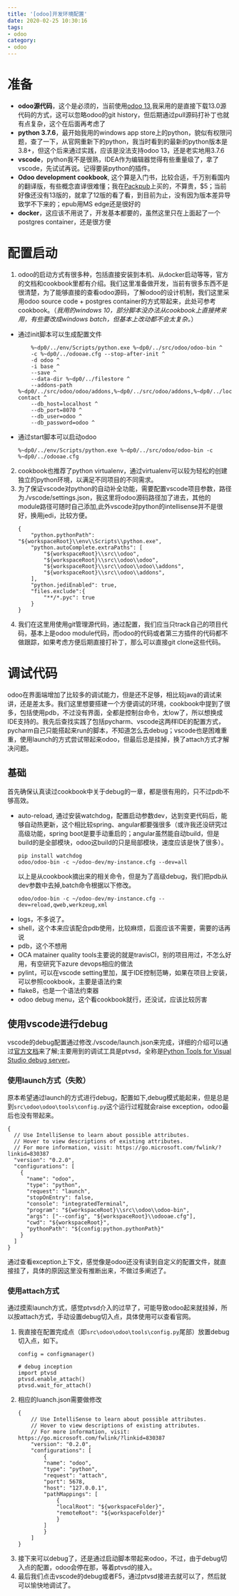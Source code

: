 ```yaml
---
title: '[odoo]开发环境配置'
date: 2020-02-25 10:30:16
tags: 
- odoo
category:
- odoo
---
```


# 准备
- **odoo源代码**，这个是必须的，当前使用[odoo 13](https://github.com/odoo/odoo),我采用的是直接下载13.0源代码的方式，这可以忽略odoo的git history，但后期通过pull源码打补丁也就有点复杂，这个在后面再考虑了
- **python 3.7.6**，最开始我用的windows app store上的python，貌似有权限问题，查了一下，从官网重新下的python，我当时看到的最新的python版本是3.8+，但这个后来通过实践，应该是没法支持odoo 13，还是老实地用3.7.6
- **vscode**，python我不是很熟，IDEA作为编辑器觉得有些重量级了，拿了vscode，先试试再说。记得要装python的插件。
- **Odoo development cookbook**, 这个算是入门书，比较合适，千万别看国内的翻译版，有些概念直译很难懂；我在[Packpub](https://www.packtpub.com/)上买的，不算贵，$5；当前好像还没有13版的，就拿了12版的看了看，到目前为止，没有因为版本差异导致学不下来的；epub用MS edge还是很好的
- **docker**，这应该不用说了，开发基本都要的，虽然这里只在上面起了一个postgres container，还是很方便

# 配置启动
1. odoo的启动方式有很多种，包括直接安装到本机、从docker启动等等，官方的文档和cookbook里都有介绍。我们这里准备做开发，当前有很多东西不是很清楚，为了能够直接的查看odoo源码，了解odoo的设计机制，我们这里采用odoo source code + postgres container的方式带起来，此处可参考cookbook。（*我用的windows 10，部分脚本没办法从cookbook上直接拷来用，有些要改成windows batch，但基本上改动都不会太复杂。*）
- 通过init脚本可以生成配置文件
    ```
        %~dp0/../env/Scripts/python.exe %~dp0/../src/odoo/odoo-bin ^
        -c %~dp0/../odooae.cfg --stop-after-init ^
        -d odoo ^
        -i base ^
        --save ^
        --data-dir %~dp0/../filestore ^
        --addons-path %~dp0/../src/odoo/odoo/addons,%~dp0/../src/odoo/addons,%~dp0/../local,%~dp0/../src/partner-contact ^
        --db_host=localhost ^
        --db_port=8070 ^
        --db_user=odoo ^
        --db_password=odoo ^
    ```
- 通过start脚本可以启动odoo
    ```
    %~dp0/../env/Scripts/python.exe %~dp0/../src/odoo/odoo-bin -c %~dp0/../odooae.cfg
    ```
2. cookbook也推荐了python virtualenv，通过virtualenv可以较为轻松的创建独立的python环境，以满足不同项目的不同需求。
3. 为了保证vscode对python的自动补全功能，需要配置vscode项目参数，路径为./vscode/settings.json，我这里将odoo源码路径加了进去，其他的module路径可随时自己添加,此外vscode对python的intellisense并不是很好，换用jedi，比较方便。
    ```
    {
        "python.pythonPath": "${workspaceRoot}\\env\\Scripts\\python.exe",
        "python.autoComplete.extraPaths": [
            "${workspaceRoot}\\src\\odoo",
            "${workspaceRoot}\\src\\odoo\\odoo",
            "${workspaceRoot}\\src\\odoo\\odoo\\addons",
            "${workspaceRoot}\\src\\odoo\\addons",
        ],
        "python.jediEnabled": true,
        "files.exclude":{
            "**/*.pyc": true
        }
    }
    ```
4. 我们在这里用使用git管理源代码，通过配置，我们应当只track自己的项目代码，基本上是odoo module代码，而odoo的代码或者第三方插件的代码都不做跟踪，如果考虑方便后期直接打补丁，那么可以直接git clone这些代码。

# 调试代码
odoo在界面端增加了比较多的调试能力，但是还不足够，相比较java的调试来讲，还是差太多。我们这里想要搭建一个方便调试的环境，cookbook中提到了很多，包括使用pdb，不过没有界面，全都是控制台命令，太low了，所以想换成IDE支持的。我先后查找实践了包括pycharm、vscode这两样IDE的配置方式，pycharm自己只能搭起来run的脚本，不知道怎么去debug；vscode也是困难重重，使用launch的方式尝试带起来odoo，但最后总是挂掉，换了attach方式才解决问题。

## 基础

首先确保认真读过cookbook中关于debug的一章，都是很有用的，只不过pdb不够高效。
- auto-reload, 通过安装watchdog，配置启动参数dev，达到变更代码后，能够自动热更新，这个相比较spring、angular都要强很多（或许我还没研究过高级功能，spring boot是要手动重启的；angular虽然能自动build，但是build的是全部模块，odoo这build的只是局部模块，速度应该是快了很多）。
    ```
    pip install watchdog
    odoo/odoo-bin -c ~/odoo-dev/my-instance.cfg --dev=all
    ```
    以上是从cookbook摘出来的相关命令，但是为了高级debug，我们把pdb从dev参数中去掉,batch命令根据以下修改。
    ```
    odoo/odoo-bin -c ~/odoo-dev/my-instance.cfg --dev=reload,qweb,werkzeug,xml
    ```
- logs，不多说了。
- shell，这个本来应该配合pdb使用，比较麻烦，后面应该不需要，需要的话再说
- pdb，这个不想用
- OCA matainer quality tools主要说的就是travisCI，别的项目用过，不怎么好用，有空研究下azure devops相应的做法
- pylint，可以在vscode setting里加，属于IDE控制范畴，如果在项目上安装，可以参照cookbook，主要是语法约束
- flake8，也是一个语法约束器
- odoo debug menu，这个看cookbook就行，还没试，应该比较厉害

## 使用vscode进行debug

vscode的debug配置通过修改./vscode/launch.json来完成，详细的介绍可以通过[官方文档](https://code.visualstudio.com/docs/editor/debugging#_launch-configurations)来了解;主要用到的调试工具是ptvsd，全称是[Python Tools for Visual Studio debug server](https://github.com/microsoft/ptvsd)。

### 使用launch方式（失败）

原本希望通过launch的方式进行debug，配置如下,debug模式能起来，但是总是到```src\odoo\odoo\tools\config.py```这个运行过程就会raise exception，odoo最后也没有带起来。
```
{
  // Use IntelliSense to learn about possible attributes.
  // Hover to view descriptions of existing attributes.
  // For more information, visit: https://go.microsoft.com/fwlink/?linkid=830387
  "version": "0.2.0",
  "configurations": [
    {
      "name": "odoo",
      "type": "python",
      "request": "launch",
      "stopOnEntry": false,
      "console": "integratedTerminal",
      "program": "${workspaceRoot}\\src\\odoo\\odoo-bin",
      "args": ["--config", "${workspaceRoot}\\odooae.cfg"],
      "cwd": "${workspaceRoot}",
      "pythonPath": "${config:python.pythonPath}"
    }
  ]
}
```
通过查看exception上下文，感觉像是odoo还没有读到自定义的配置文件，就直接挂了，具体的原因这里没有推断出来，不做过多阐述了。

### 使用attach方式

通过摸索launch方式，感觉ptvsd介入的过早了，可能导致odoo起来就挂掉，所以按attach方式，手动设置debug切入点，具体使用可以查看官网。

1. 我直接在配置完成点（即```src\odoo\odoo\tools\config.py```尾部）放置debug切入点，如下。
    ```
    config = configmanager()

    # debug inception
    import ptvsd
    ptvsd.enable_attach()
    ptvsd.wait_for_attach() 
    ```
1. 相应的luanch.json需要做修改
    ```
    {
        // Use IntelliSense to learn about possible attributes.
        // Hover to view descriptions of existing attributes.
        // For more information, visit: https://go.microsoft.com/fwlink/?linkid=830387
        "version": "0.2.0",
        "configurations": [
            {
            "name": "odoo",
            "type": "python",
            "request": "attach",
            "port": 5678,
            "host": "127.0.0.1",
            "pathMappings": [
                {
                "localRoot": "${workspaceFolder}",
                "remoteRoot": "${workspaceFolder}"
                }
            ]
            }
        ]
    }
    ```
1. 接下来可以debug了，还是通过启动脚本带起来odoo，不过，由于debug切入点的配置，odoo会停在那，等着ptvsd的接入。
1. 最后我们点击vscode的debug或者F5，通过ptvsd接进去就可以了，然后就可以愉快地调试了。